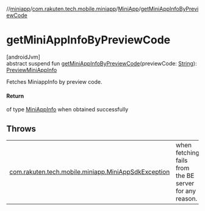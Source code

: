 //[miniapp](../../../index.md)/[com.rakuten.tech.mobile.miniapp](../index.md)/[MiniApp](index.md)/[getMiniAppInfoByPreviewCode](get-mini-app-info-by-preview-code.md)

# getMiniAppInfoByPreviewCode

[androidJvm]\
abstract suspend fun [getMiniAppInfoByPreviewCode](get-mini-app-info-by-preview-code.md)(previewCode: [String](https://kotlinlang.org/api/latest/jvm/stdlib/kotlin/-string/index.html)): [PreviewMiniAppInfo](../-preview-mini-app-info/index.md)

Fetches MiniappInfo by preview code.

#### Return

of type [MiniAppInfo](../-mini-app-info/index.md) when obtained successfully

## Throws

| | |
|---|---|
| [com.rakuten.tech.mobile.miniapp.MiniAppSdkException](../-mini-app-sdk-exception/index.md) | when fetching fails from the BE server for any reason. |
